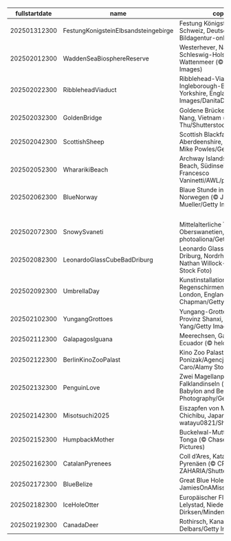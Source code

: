 |fullstartdate|name|copyright|title|image|
|--|--|--|--|--|
202501312300|FestungKonigsteinElbsandsteingebirge|Festung Königstein, Sächsische Schweiz, Deutschland (© Bildagentur-online/Exss/Alamy)|Schnee und Stein|![](/de-DE/2025/02/202501312300FestungKonigsteinElbsandsteingebirge.jpg)|
202502012300|WaddenSeaBiosphereReserve|Westerhever, Nationalpark Schleswig-Holsteinisches Wattenmeer (© 3quarks/Getty Images)|Unberührtes Naturparadies|![](/de-DE/2025/02/202502012300WaddenSeaBiosphereReserve.jpg)|
202502022300|RibbleheadViaduct|Ribblehead-Viadukt und Ingleborough-Berg, North Yorkshire, England, UK (© AWL Images/DanitaDelimont.com)|Historisches Juwel|![](/de-DE/2025/02/202502022300RibbleheadViaduct.jpg)|
202502032300|GoldenBridge|Goldene Brücke, Bà Nà Hills, Da Nang, Vietnam (© Hien Phung Thu/Shutterstock)|Auf Händen getragen|![](/de-DE/2025/02/202502032300GoldenBridge.jpg)|
202502042300|ScottishSheep|Scottish Blackface-Schaf, Aberdeenshire, Schottland (© Mike Powles/Getty Images)|Von wegen schwarzes Schaf|![](/de-DE/2025/02/202502042300ScottishSheep.jpg)|
202502052300|WhararikiBeach|Archway Islands, Wharariki Beach, Südinsel, Neuseeland (© Francesco Vaninetti/AWL/plainpicture)|Die Sprache der Felsen|![](/de-DE/2025/02/202502052300WhararikiBeach.jpg)|
202502062300|BlueNorway|Blaue Stunde in Trondheim, Norwegen (© Jeanny Mueller/Getty Images)|Die blaue Stunde|![](/de-DE/2025/02/202502062300BlueNorway.jpg)|
||||![](/de-DE/2025/02/.jpg)|
202502072300|SnowySvaneti|Mittelalterliche Türme in Mestia, Oberswanetien, Georgien (© photoaliona/Getty Images)|Eingefroren in der Zeit|![](/de-DE/2025/02/202502072300SnowySvaneti.jpg)|
202502082300|LeonardoGlassCubeBadDriburg|Leonardo Glass Cube, Bad Driburg, Nordrhein-Westfalen (© Nathan Willock-VIEW/Alamy Stock Foto)|Design und Avantgarde|![](/de-DE/2025/02/202502082300LeonardoGlassCubeBadDriburg.jpg)|
202502092300|UmbrellaDay|Kunstinstallation von Regenschirmen, Borough Market, London, England (© Malcolm P Chapman/Getty Images)|Regenschirme, soweit das Auge reicht|![](/de-DE/2025/02/202502092300UmbrellaDay.jpg)|
202502102300|YungangGrottoes|Yungang-Grotten, Datong, Provinz Shanxi, China (© Eric Yang/Getty Images)|Wächter unendlicher Weisheit|![](/de-DE/2025/02/202502102300YungangGrottoes.jpg)|
202502112300|GalapagosIguana|Meerechsen, Galápagos-Inseln, Ecuador (© helovi/Getty Images)|Revolution der Wissenschaft|![](/de-DE/2025/02/202502112300GalapagosIguana.jpg)|
202502122300|BerlinKinoZooPalast|Kino Zoo Palast, Berlin (© Ponizak/Agencja Fotograficzna Caro/Alamy Stock Photo)|Film ab!|![](/de-DE/2025/02/202502122300BerlinKinoZooPalast.jpg)|
202502132300|PenguinLove|Zwei Magellanpinguine, Falklandinseln (© Vicki Jauron, Babylon and Beyond Photography/Getty Images)|Schaut euch diese Turteltauben an!|![](/de-DE/2025/02/202502132300PenguinLove.jpg)|
202502142300|Misotsuchi2025|Eiszapfen von Misotsuchi, Chichibu, Japan (© watayu0821/Shutterstock)|Eisige Magie|![](/de-DE/2025/02/202502142300Misotsuchi2025.jpg)|
202502152300|HumpbackMother|Buckelwal-Mutter und Kalb, Tonga (© Chase Dekker/Minden Pictures)|Den Riesen des Meeres Schutz bieten|![](/de-DE/2025/02/202502152300HumpbackMother.jpg)|
202502162300|CatalanPyrenees|Coll d’Ares, Katalanische Pyrenäen (© CRISTIAN IONUT ZAHARIA/Shutterstock)|Eine Grenze im Schnee|![](/de-DE/2025/02/202502162300CatalanPyrenees.jpg)|
202502172300|BlueBelize|Great Blue Hole, Belize (© JamiesOnAMission/Shutterstock)|Endloses Blau|![](/de-DE/2025/02/202502172300BlueBelize.jpg)|
202502182300|IceHoleOtter|Europäischer Flussotter, Lelystad, Niederlande (© Ernst Dirksen/Minden Pictures)|Ein charmanter Einzelgänger|![](/de-DE/2025/02/202502182300IceHoleOtter.jpg)|
202502192300|CanadaDeer|Rothirsch, Kanada (© Delbars/Getty Images)|Ein königliches Duo|![](/de-DE/2025/02/202502192300CanadaDeer.jpg)|
